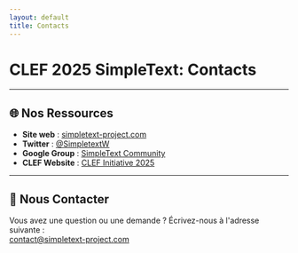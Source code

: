 ```yaml
---
layout: default
title: Contacts
---
```


# CLEF 2025 SimpleText: Contacts

---

## 🌐 Nos Ressources

- **Site web** : [simpletext-project.com](http://simpletext-project.com/)
- **Twitter** : [@SimpletextW](https://twitter.com/SimpletextW)
- **Google Group** : [SimpleText Community](https://groups.google.com/g/simpletext)
- **CLEF Website** : [CLEF Initiative 2025](https://clef2025.clef-initiative.eu/index.php)

---

## 📧 Nous Contacter

Vous avez une question ou une demande ? Écrivez-nous à l'adresse suivante :  
[contact@simpletext-project.com](mailto:contact@simpletext-project.com)
